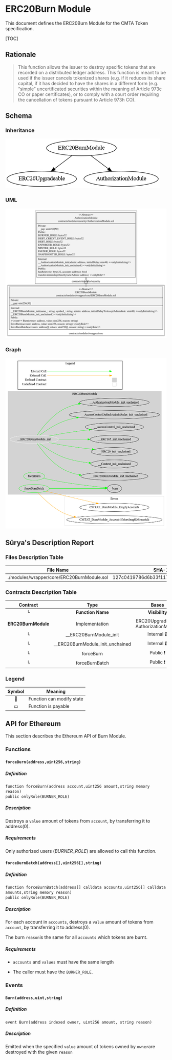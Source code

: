 # ERC20Burn Module

This document defines the ERC20Burn Module for the CMTA Token specification.

[TOC]



## Rationale

> This function allows the issuer to destroy specific tokens that are recorded on a distributed ledger address. This function is meant to be used if the issuer cancels tokenized shares (e.g. if it reduces its share capital, if it has decided to have the shares in a different form (e.g. “simple” uncertificated securities within the meaning of Article 973c CO or paper certificates), or to comply with a court order requiring the cancellation of tokens pursuant to Article 973h CO).

## Schema

### Inheritance

![surya_inheritance_BurnModule.sol](../../../schema/surya_inheritance/surya_inheritance_ERC20BurnModule.sol.png)

### UML

![BurnModule](../../../schema/sol2uml/ERC20BurnModule.svg)

### Graph

![surya_graph_BurnModule.sol](../../../schema/surya_graph/surya_graph_ERC20BurnModule.sol.png)

## Sūrya's Description Report

### Files Description Table


| File Name                                  | SHA-1 Hash                               |
| ------------------------------------------ | ---------------------------------------- |
| ./modules/wrapper/core/ERC20BurnModule.sol | 127c0419786d6b33f117b4f8dda6e15ef9a04e1e |


### Contracts Description Table


|      Contract       |               Type               |                 Bases                 |                |                  |
| :-----------------: | :------------------------------: | :-----------------------------------: | :------------: | :--------------: |
|          └          |        **Function Name**         |            **Visibility**             | **Mutability** |  **Modifiers**   |
|                     |                                  |                                       |                |                  |
| **ERC20BurnModule** |          Implementation          | ERC20Upgradeable, AuthorizationModule |                |                  |
|          └          |      __ERC20BurnModule_init      |              Internal 🔒               |       🛑        | onlyInitializing |
|          └          | __ERC20BurnModule_init_unchained |              Internal 🔒               |       🛑        | onlyInitializing |
|          └          |            forceBurn             |               Public ❗️                |       🛑        |     onlyRole     |
|          └          |          forceBurnBatch          |               Public ❗️                |       🛑        |     onlyRole     |


### Legend

| Symbol | Meaning                   |
| :----: | ------------------------- |
|   🛑    | Function can modify state |
|   💵    | Function is payable       |

## API for Ethereum

This section describes the Ethereum API of Burn Module.

### Functions

#### `forceBurn(address,uint256,string)`

##### Definition

```solidity
function forceBurn(address account,uint256 amount,string memory reason) 
public onlyRole(BURNER_ROLE)
```

##### Description

Destroys a `value` amount of tokens from `account`, by transferring it to address(0).

##### Requirements

Only authorized users (*BURNER_ROLE*) are allowed to call this function.

#### `forceBurnBatch(address[],uint256[],string)  `

##### Definition

```solidity
function forceBurnBatch(address[] calldata accounts,uint256[] calldata amounts,string memory reason) 
public onlyRole(BURNER_ROLE)
```

##### Description

For each account in `accounts`, destroys a `value` amount of tokens from `account`, by transferring it to address(0).

The burn `reason`is the same for all `accounts` which tokens are burnt.

##### Requirements

- `accounts` and `values` must have the same length

- The caller must have the `BURNER_ROLE`.

### Events

#### `Burn(address,uint,string)`

##### Definition

```solidity
event Burn(address indexed owner, uint256 amount, string reason)
```

##### Description

Emitted when the specified `value` amount of tokens owned by `owner`are destroyed with the given `reason`

​    
